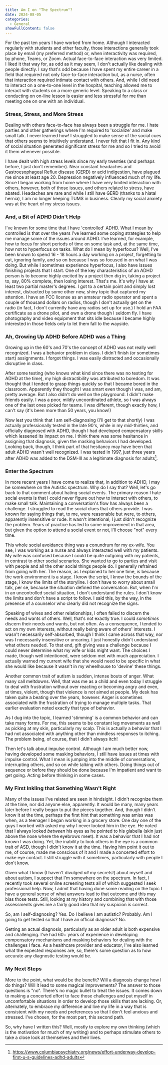 ```yaml
---
title: Am I on "The Spectrum"?
date: 2024-08-05
categories:
  - General
showFullContent: false
---
```

For the past ten years I have worked from home.  Although I interacted regularly with students and other faculty, those interactions generally took place by email (my preferred method) or, when interactivity was required, by phone, Teams, or Zoom. Actual face-to-face interaction was very limited.  I liked it that way for, as odd as it may seem, I don't actually like dealing with people directly.  I say that's odd because I have spent my entire career in a field that required not only face-to-face interaction but, as a nurse,  often that interaction  required intimate contact with others. And, while I did need to interact on a one-to-one level in the hospital, teaching allowed me to interact with students on a more generic level. Speaking to a class or conducting on on-line lesson is easier and less stressful for me than meeting one on one with an individual.

### Stress, Stress, and More Stress

Dealing with others face-to-face has always been a struggle for me.  I hate parties and other gatherings where I'm required to 'socialize' and make small talk.  I never learned how!  I struggled to make sense of the social cues that others seems to intuitively understand.  I never felt that I fit in.  Any kind of social situation generated significant stress for me and so I tried to avoid it them whenever possible.

I have dealt with high stress levels since my early twenties (and perhaps before, I just don't remember).  Near constant headaches and Gastroesophageal Reflux disease (GERD) or acid indigestion, have plagued me since at least age 20.  Depression negatively influenced much of my life.  Since I began working from home where I have very limited interaction with others, however, both of those issues, and others related to stress, have abated.  Headaches are rare and while I still have GERD (thanks to a hiatal hernia), I am no longer keeping TUMS in business.  Clearly my social anxiety was at the heart of my stress issues.

### And, a Bit of ADHD Didn't Help

I've known for some time that I have 'controlled' ADHD.  What I mean by controlled is that over the years I've learned some coping strategies to help me manage some of the issues around ADHD.  I've learned, for example, how to focus for short periods of time on some task and, at the same time, how not to hyperfocus on tasks.  What do I mean by hyperfocus?  Well, I've been known to spend 16 - 18 hours a day working on a project, forgetting to eat, ignoring family, and so on because I was so focused in on what I was doing. But while I sometimes experience hyperfocus, I also have issues finishing projects that I start.  One of the key characteristics of an ADHD person is to become highly excited by a project then dig in, taking a project to, say, 80% complete, then losing interest.  That's me.  It's why I have at least two partial master's degrees.  I got to a certain point and simply lost interest, distracted by some other new, shiny topic that captured my attention.  I have an FCC license as an amateur radio operator and spent a couple of thousand dollars on radios, though I don't actually get on the radio (in fact, I don't currently have any radios  set up for use.)  I hold an FAA certificate as a drone pilot, and own a drone though I seldom fly. I have photography and video equipment that sits idle because I became highly interested in those fields only to let them fall to the wayside.

### Ah, Growing Up ADHD Before ADHD was a Thing

Growing up in the 60's and 70's the concept of ADHD was not really well recognized.  I was a behavior problem in class.  I didn't finish (or sometimes start) assignments. I forgot things.  I was easily distracted and occasionally disruptive in class. 

After some testing (who knows what kind since there was no testing for ADHD at the time), my high distractibility was attributed to boredom.  It was thought that I tended to grasp things quickly so that I became bored in the classroom.  Apparently they thought I was smart even though I was, and am, pretty average. But I also didn't do well on the playground.  I didn't make friends easily. I was a poor, mildly uncoordinated athlete, so I was always one of the last ones picked for teams. I was different, though exactly how, I can't say (it's been more than 50 years, you know!)

Now lest you think that I am self-diagnosing (I'll get to that shortly) I was actually professionally tested in the late 90's, while in my mid-thirties, and officially diagnosed with ADHD, though I had  developed compensatory skills which lessened its impact on me. I think there was some hesitance in assigning that diagnosis, given the masking behaviors I had developed. Looking back, though, I think part of that hesitancy may have been that adult ADHD wasn't well recognized. I was tested in 1997, just three years after ADHD was added to the DSM-III as a legitimate diagnosis for adults[^1].

### Enter the Spectrum

In more recent years I have come to realize that, in addition to ADHD,  I may be somewhere on the Autistic spectrum.  Why do I say that?  Well, let's go back to that comment about hating social events.  The primary reason I hate social events is that I could never figure out how to interact with others, to make small talk.  Maintaining a conversation's flow has always been a challenge. I struggled to read the social clues that others provide.  I was known for saying things that, to me, were reasonable but were, to others,  apparently insensitive or rude.  It wasn't intentional; I just didn't recognize the problem.  Years of practice has led to some improvement in that area, but given the option to attend a social event or not, I'll choose "not" every time.  

This whole social avoidance thing was a conundrum for my ex-wife.  You see, I was working as a nurse and always interacted well with my patients.  My wife was confused because I could be quite outgoing with my patients, in contrast to other social scenarios. She wanted to go to parties and visit with people and all the other social things people do.  I generally refrained from going with her.  The reason, as I explained to her one time, is because the work environment is a stage.  I know the script, I know the bounds of the stage, I know the limits of the storyline.  I don't have to worry about small talk, per se, because the situation defined the conversation. But, when I'm in an uncontrolled social situation, I don't understand the rules.  I don't know the limits and don't have a script to follow.  I said this, by the way, in the presence of a counselor who clearly did not recognize the signs.

Speaking of wives and other relationships, I often failed to discern the needs and wants of others.  Well, that's not exactly true. I could *sometimes* discern their needs and wants, but not often.  As a consequence,  I tended to act on my own interests, without really being aware of others' interests. I wasn't necessarily self-absorbed, though I think I came across that way, nor was I necessarily insensitive or uncaring.  I just honestly didn't understand what others needed.  To that end, gift giving was a challenge because I could never determine what my wife  or kids might want.  The choices I made, though well intentioned, were seldom met with much appreciation.  I actually warned my current wife that she would need to be specific in what she would like because it wasn't in my wheelhouse to 'devine' these things.

Another common trait of autism is sudden, intense bouts of anger. What many call meltdowns.  Well, that was me as a child and even today I struggle to deal with frustration without over reacting or becoming angry and even, at times, violent, though that violence is not aimed at people. My desk has taken quite a beating over the years, however. Anger is sometimes associated with the frustration of trying to manage multiple tasks.  That earlier evaluation noted exactly that type of behavior.

As I dug into the topic, I learned 'stimming' is a common behavior and can take many forms.  For me, this seems to be constant leg movements as well as picking at my skin, particularly my scalp.  This is actually a behavior that I had not associated with anything other than mindless responses to itching.  The problem being, of course, that I didn't always itch!

Then let's talk about impulse control. Although I am much better now, having developed some masking behaviors, I still have issues at times with impulse control.  What I mean is jumping into the middle of conversations, interrupting others, and so on while talking with others.  Doing things out of sequence or before they should be done because I'm impatient and want to get going.  Acting before thinking in some cases.  

### My First Inkling that Something Wasn't Right

Many of the issues I've related are seen in hindsight.  I didn't recognize them at the time, nor did anyone else, apparently.  It would be many, many years later before I really began to put the pieces together. And, though I didn't know it at the time, perhaps the first hint that something was amiss was when, as a teenager I began working in a grocery store.  One day one of the guys I worked with asked my why I never looked him in the eye.  He noted that I always looked *between* his eyes as he pointed to his glabella (skin just above the nose where the eyebrows meet).  It was a behavior that I had not known I was doing.  Yet, the inability to look others in the eye is a common trait of ASD, though I didn't know it at the time. Having him point it out to me, of course, made me conscious of it and I made a concerted effort to make eye contact. I still struggle with it sometimes, particularly with people I don't know.

Given what I know (I haven't divulged *all* my secrets!) about myself and about autism, I suspect that I'm somewhere on the spectrum.  In fact, I recently took several online screening tests all of which suggested I seek professional help.  Now, I admit that having done some reading on the topic I have a general sense of what answers lead to that outcome and this may bias those tests.  Still, looking at my history and combining that with those assessments gives me a fairly good idea that my suspicion is correct.

So, am I self-diagnosing?  Yes. Do I believe I am autistic? Probably. Am I going to get tested so that I have an official diagnosis?  No. 
 
 Getting an actual diagnosis, particularly as an older adult is both expensive and challenging.  I've had 60+ years of experience in developing compensatory mechanisms and masking behaviors for dealing with the challenges I face. As a healthcare provider and educator, I've also learned what the expected responses are, so, there's some question as to how accurate any diagnostic testing would be.  

### My Next Steps

More to the point, what would be the benefit?  Will a diagnosis change how I do things?  Will it lead to some magical improvements?  The answer to those questions is "no".  There's no magic bullet to treat the issues.  It comes down to making a concerted effort to face those challenges and put myself in uncomfortable situations in order to develop those skills that are lacking.  Or, alternately, to embrace my difference and live my life in a way that is consistent with my needs and preferences so that I don't feel anxious and stressed.  I've chosen, for the most part, this second path.  

So, why have I written this?  Well, mostly to explore my own thinking (which is the motivation for much of my writing) and to perhaps stimulate others to take a close look at themselves and their lives.




[^1]: https://www.columbiapsychiatry.org/news/effort-underway-develop-first-u-s-guidelines-adhd-adults
